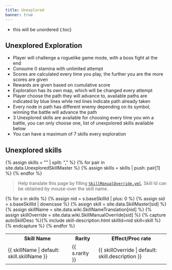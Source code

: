 ```yaml
---
title: Unexplored
banner: true
---
```


* this will be unordered
{:toc}

## Unexplored Exploration

- Player will challenge a roguelike game mode, with a boss fight at the end
- Consume 0 stamina with unlimited attempt
- Scores are calculated every time you play, the further you are the more scores are given
- Rewards are given based on cumulative score
- Exploration has its own map, which will be changed every attempt
- Player choose the path they will advance to, available paths are indicated by blue lines while red lines indicate path already taken
- Every node in path has different enemy depending on its symbol, winning the battle will advance the path
- 3 Unexplored skills are available for choosing every time you win a battle, you can only choose one, list of unexpxlored skills available below
- You can have a maximum of 7 skills every exploration 

## Unexplored skills

{% assign skills = "" | split: "," %}
{% for pair in site.data.UnexploredSkillMaster %}
{% assign skills = skills | push: pair[1] %}
{% endfor %}

> Help translate this page by filling [`SkillManualOverride.yml`](https://github.com/liveahero-wiki/liveahero-wiki.github.io/blob/master/_data/wiki/SkillManualOverride.yml). Skill Id can be obtained by mouse-over the skill name.

<div class="table-scroll">
<table class="sort-table">
    <tr>
        <th data-type="string">Skill Name</th><th>Rarity</th><th data-type="string">Effect/Proc rate</th>
    </tr>
    {% for s in skills %}
    {% assign nid = s.baseSkillId | plus: 0 %}
    {% assign sid = s.baseSkillId | downcase %}
    {% assign skill = site.data.SkillMaster[sid] %}
    {% assign skillName = site.data.wiki.SkillNameTranslation[nid] %}
    {% assign skillOverride = site.data.wiki.SkillManualOverride[sid] %}
    {% capture autoSkillDesc %}{% include skill-description.html skillId=nid skill=skill %}{% endcapture %}
    <tr>
        <td title="{{ sid }}" class="translate" data-translate="{% if skillName %}{{ skill.skillName }}{% endif %}" data-effects="{{ skill.effects | map: 'skillEffectId' | join: ',' }}">{{ skillName | default: skill.skillName }}</td>
        <td>{{ s.rarity }}</td>
        <td class="translate" data-translate="{{ autoSkillDesc | xml_escape }}">{{ skillOverride | default: skill.description }}</td>
    </tr>
    {% endfor %}
</table>
</div>
